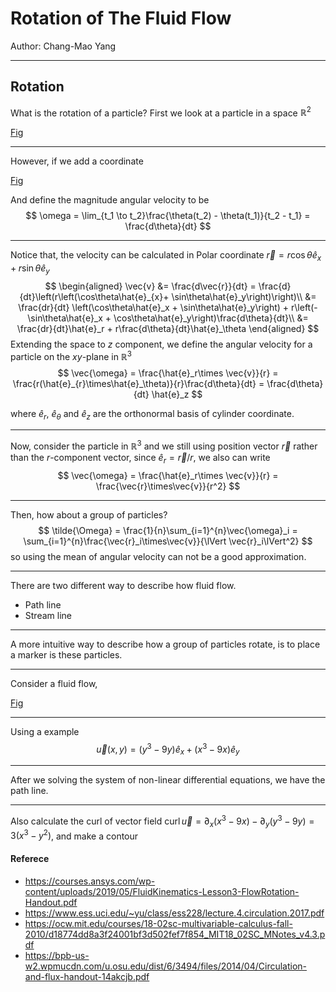 # Rotation of The Fluid Flow

Author: Chang-Mao Yang



---

## Rotation 

What is the rotation of a particle? First we look at a particle in a space $\mathbb{R}^2$

<u>Fig</u>



---

However, if we add a coordinate

<u>Fig</u>

And define the magnitude angular velocity to be 
$$
\omega = \lim_{t_1 \to t_2}\frac{\theta(t_2) - \theta(t_1)}{t_2 - t_1} = \frac{d\theta}{dt}
$$

---

Notice that, the velocity can be calculated in Polar coordinate $\vec{r} = r\cos\theta\hat{e}_{x}+ r\sin\theta\hat{e}_y$
$$
\begin{aligned}
\vec{v} &= \frac{d\vec{r}}{dt} = \frac{d}{dt}\left(r\left(\cos\theta\hat{e}_{x}+ \sin\theta\hat{e}_y\right)\right)\\
&= \frac{dr}{dt} \left(\cos\theta\hat{e}_x + \sin\theta\hat{e}_y\right) + r\left(-\sin\theta\hat{e}_x + \cos\theta\hat{e}_y\right)\frac{d\theta}{dt}\\
&= \frac{dr}{dt}\hat{e}_r + r\frac{d\theta}{dt}\hat{e}_\theta
\end{aligned}
$$
Extending the space to $z$ component, we define the angular velocity for a particle on the $xy$-plane in $\mathbb{R}^3$
$$
\vec{\omega} = \frac{\hat{e}_r\times \vec{v}}{r} 
= \frac{r(\hat{e}_{r}\times\hat{e}_\theta)}{r}\frac{d\theta}{dt}
= \frac{d\theta}{dt} \hat{e}_z
$$

where $\hat{e}_r$, $\hat{e}_\theta$ and $\hat{e}_z$ are the orthonormal basis of cylinder coordinate.

---

Now, consider the particle in $\mathbb{R}^3$ and we still using position vector $\vec{r}$ rather than the $r$-component vector, since $\hat{e}_r = \vec{r}/r$, we also can write 
$$
\vec{\omega}  = \frac{\hat{e}_r\times \vec{v}}{r} = \frac{\vec{r}\times\vec{v}}{r^2}
$$

---

Then, how about a group of particles?
$$
\tilde{\Omega} = \frac{1}{n}\sum_{i=1}^{n}\vec{\omega}_i = \sum_{i=1}^{n}\frac{\vec{r}_i\times\vec{v}}{\lVert \vec{r}_i\lVert^2}
$$
so using the mean of angular velocity can not be a good approximation.

---

There are two different way to describe how fluid flow.

- Path line
- Stream line



---

A more intuitive way to describe how a group of particles rotate, is to place a marker is these particles. 

---

Consider a fluid flow,

<u>Fig</u>

---

Using a example 
$$
\vec{u}(x,y) = (y^3 - 9y) \hat{e}_x + (x^3 - 9x)\hat{e}_y
$$

---

After we solving the system of non-linear differential equations, we have the path line. 

---

Also calculate the curl of vector field $\operatorname{curl} \vec{u} = \partial_{x}(x^3-9x) - \partial_{y}(y^3-9y)=3(x^3-y^2)$, and make a contour





#### Referece

- https://courses.ansys.com/wp-content/uploads/2019/05/FluidKinematics-Lesson3-FlowRotation-Handout.pdf
- https://www.ess.uci.edu/~yu/class/ess228/lecture.4.circulation.2017.pdf
- https://ocw.mit.edu/courses/18-02sc-multivariable-calculus-fall-2010/d18774dd8a3f24001bf3d502fef7f854_MIT18_02SC_MNotes_v4.3.pdf
- https://bpb-us-w2.wpmucdn.com/u.osu.edu/dist/6/3494/files/2014/04/Circulation-and-flux-handout-14akcjb.pdf